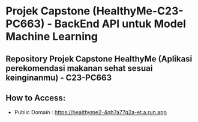 # Projek Capstone (HealthyMe-C23-PC663) - BackEnd API untuk Model Machine Learning
Repository Projek Capstone HealthyMe (Aplikasi perekomendasi makanan sehat sesuai keinginanmu) - C23-PC663
---
## How to Access:
- Public Domain : https://healthyme2-4qh7a77q2a-et.a.run.app

